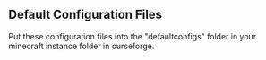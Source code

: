 ## Default Configuration Files

Put these configuration files into the "defaultconfigs" folder in your minecraft instance folder in curseforge.
